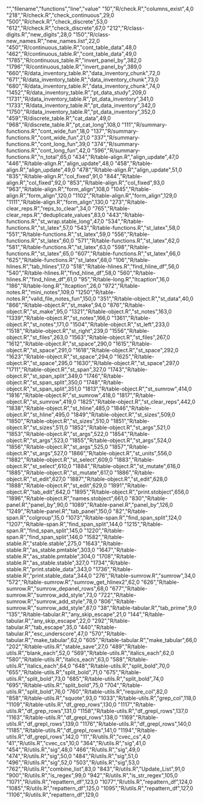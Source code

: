 "","filename","functions","line","value"
"10","R/check.R","columns_exist",4,0
"218","R/check.R","check_continuous",29,0
"500","R/check.R","check_discrete",53,0
"612","R/check.R","check_discrete",67,0
"212","R/class-digits.R","new_digits",28,0
"150","R/class-new_names.R","new_names.list",22,0
"450","R/continuous_table.R","cont_table_data",48,0
"462","R/continuous_table.R","cont_table_data",49,0
"1785","R/continuous_table.R","invert_panel_by",382,0
"1796","R/continuous_table.R","invert_panel_by",389,0
"660","R/data_inventory_table.R","data_inventory_chunk",72,0
"671","R/data_inventory_table.R","data_inventory_chunk",73,0
"680","R/data_inventory_table.R","data_inventory_chunk",74,0
"1452","R/data_inventory_table.R","pt_data_study",209,0
"1731","R/data_inventory_table.R","pt_data_inventory",341,0
"1733","R/data_inventory_table.R","pt_data_inventory",342,0
"1750","R/data_inventory_table.R","pt_data_inventory",352,0
"459","R/discrete_table.R","cat_data",49,0
"968","R/discrete_table.R","pt_cat_long",108,0
"111","R/summary-functions.R","cont_wide_fun",18,0
"137","R/summary-functions.R","cont_wide_fun",21,0
"337","R/summary-functions.R","cont_long_fun",39,0
"374","R/summary-functions.R","cont_long_fun",42,0
"596","R/summary-functions.R","n_total",65,0
"434","R/table-align.R","align_update",47,0
"446","R/table-align.R","align_update",48,0
"458","R/table-align.R","align_update",49,0
"478","R/table-align.R","align_update",51,0
"835","R/table-align.R","col_fixed",91,0
"844","R/table-align.R","col_fixed",92,0
"853","R/table-align.R","col_fixed",93,0
"963","R/table-align.R","form_align",108,0
"1045","R/table-align.R","form_align",120,0
"1102","R/table-align.R","form_align",129,0
"1111","R/table-align.R","form_align",130,0
"273","R/table-clear_reps.R","reps_to_clear",34,0
"765","R/table-clear_reps.R","deduplicate_values",83,0
"443","R/table-functions.R","st_wrap.stable_long",47,0
"534","R/table-functions.R","st_latex",57,0
"543","R/table-functions.R","st_latex",58,0
"551","R/table-functions.R","st_latex",59,0
"556","R/table-functions.R","st_latex",60,0
"571","R/table-functions.R","st_latex",62,0
"581","R/table-functions.R","st_latex",63,0
"598","R/table-functions.R","st_latex",65,0
"607","R/table-functions.R","st_latex",66,0
"625","R/table-functions.R","st_latex",68,0
"106","R/table-hlines.R","tab_hlines",17,0
"518","R/table-hlines.R","find_hline_df",56,0
"540","R/table-hlines.R","find_hline_df",58,0
"560","R/table-hlines.R","find_hline_df",61,0
"95","R/table-long.R","ltcaption",16,0
"186","R/table-long.R","ltcaption",26,0
"972","R/table-notes.R","mini_notes",109,0
"1250","R/table-notes.R","valid_file_notes_fun",150,0
"351","R/table-object.R","st_data",40,0
"866","R/table-object.R","st_make",94,0
"876","R/table-object.R","st_make",95,0
"1321","R/table-object.R","st_notes",163,0
"1339","R/table-object.R","st_notes",166,0
"1361","R/table-object.R","st_notes",171,0
"1504","R/table-object.R","st_left",233,0
"1518","R/table-object.R","st_right",239,0
"1556","R/table-object.R","st_files",263,0
"1563","R/table-object.R","st_files",267,0
"1612","R/table-object.R","st_space",290,0
"1615","R/table-object.R","st_space",291,0
"1618","R/table-object.R","st_space",292,0
"1623","R/table-object.R","st_space",294,0
"1625","R/table-object.R","st_space",295,0
"1630","R/table-object.R","st_space",297,0
"1711","R/table-object.R","st_span",327,0
"1743","R/table-object.R","st_span_split",349,0
"1746","R/table-object.R","st_span_split",350,0
"1748","R/table-object.R","st_span_split",351,0
"1813","R/table-object.R","st_sumrow",414,0
"1816","R/table-object.R","st_sumrow",418,0
"1817","R/table-object.R","st_sumrow",419,0
"1825","R/table-object.R","st_clear_reps",442,0
"1838","R/table-object.R","st_hline",485,0
"1846","R/table-object.R","st_hline",495,0
"1849","R/table-object.R","st_sizes",509,0
"1850","R/table-object.R","st_sizes",510,0
"1851","R/table-object.R","st_sizes",511,0
"1852","R/table-object.R","st_args",521,0
"1853","R/table-object.R","st_args",522,0
"1854","R/table-object.R","st_args",523,0
"1855","R/table-object.R","st_args",524,0
"1856","R/table-object.R","st_args",525,0
"1857","R/table-object.R","st_args",527,0
"1866","R/table-object.R","st_units",556,0
"1882","R/table-object.R","st_select",609,0
"1883","R/table-object.R","st_select",610,0
"1884","R/table-object.R","st_mutate",616,0
"1885","R/table-object.R","st_mutate",617,0
"1886","R/table-object.R","st_edit",627,0
"1887","R/table-object.R","st_edit",628,0
"1888","R/table-object.R","st_edit",629,0
"1891","R/table-object.R","tab_edit",642,0
"1895","R/table-object.R","print.stobject",656,0
"1896","R/table-object.R","names.stobject",661,0
"830","R/table-panel.R","panel_by",90,0
"1089","R/table-panel.R","panel_by",126,0
"1249","R/table-panel.R","tab_panel",150,0
"82","R/table-span.R","colgroup",15,0
"1073","R/table-span.R","find_span_split",124,0
"1207","R/table-span.R","find_span_split",144,0
"1215","R/table-span.R","find_span_split",145,0
"1220","R/table-span.R","find_span_split",146,0
"1582","R/table-stable.R","stable.stable",275,0
"1643","R/table-stable.R","as_stable.pmtable",303,0
"1647","R/table-stable.R","as_stable.pmtable",304,0
"1708","R/table-stable.R","as_stable.stable",327,0
"1734","R/table-stable.R","print.stable_data",343,0
"1736","R/table-stable.R","print.stable_data",344,0
"276","R/table-sumrow.R","sumrow",34,0
"572","R/table-sumrow.R","sumrow_get_hlinex2",62,0
"626","R/table-sumrow.R","sumrow_depanel_rows",68,0
"677","R/table-sumrow.R","sumrow_add_style",73,0
"722","R/table-sumrow.R","sumrow_add_style",78,0
"806","R/table-sumrow.R","sumrow_add_style",87,0
"38","R/table-tabular.R","tab_prime",9,0
"135","R/table-tabular.R","any_skip_escape",21,0
"144","R/table-tabular.R","any_skip_escape",22,0
"292","R/table-tabular.R","tab_escape",35,0
"440","R/table-tabular.R","esc_underscore",47,0
"570","R/table-tabular.R","make_tabular",62,0
"605","R/table-tabular.R","make_tabular",66,0
"202","R/table-utils.R","stable_save",27,0
"489","R/table-utils.R","blank_each",52,0
"569","R/table-utils.R","italics_each",62,0
"580","R/table-utils.R","italics_each",63,0
"588","R/table-utils.R","italics_each",64,0
"648","R/table-utils.R","split_bold",70,0
"655","R/table-utils.R","split_bold",71,0
"675","R/table-utils.R","split_bold",73,0
"685","R/table-utils.R","split_bold",74,0
"695","R/table-utils.R","split_bold",75,0
"704","R/table-utils.R","split_bold",76,0
"760","R/table-utils.R","require_col",82,0
"858","R/table-utils.R","squote",93,0
"1033","R/table-utils.R","grep_col",118,0
"1109","R/table-utils.R","df_grep_rows",130,0
"1117","R/table-utils.R","df_grep_rows",131,0
"1158","R/table-utils.R","df_grepl_rows",137,0
"1163","R/table-utils.R","df_grepl_rows",138,0
"1169","R/table-utils.R","df_grepl_rows",139,0
"1176","R/table-utils.R","df_grepl_rows",140,0
"1185","R/table-utils.R","df_grepl_rows",141,0
"1194","R/table-utils.R","df_grepl_rows",142,0
"11","R/utils.R","cvec_cs",4,0
"41","R/utils.R","cvec_cs",10,0
"364","R/utils.R","sig",41,0
"454","R/utils.R","sig",48,0
"466","R/utils.R","sig",49,0
"474","R/utils.R","sig",50,0
"484","R/utils.R","sig",51,0
"496","R/utils.R","sig",52,0
"503","R/utils.R","sig",53,0
"762","R/utils.R","combine_list",83,0
"843","R/utils.R","Update_List",91,0
"900","R/utils.R","is_regex",99,0
"942","R/utils.R","is_str_regex",105,0
"1071","R/utils.R","repattern_df",123,0
"1077","R/utils.R","repattern_df",124,0
"1085","R/utils.R","repattern_df",125,0
"1095","R/utils.R","repattern_df",127,0
"1106","R/utils.R","repattern_df",129,0
